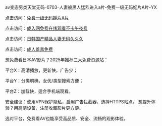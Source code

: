 av变态另类天堂无码-0703-人妻被黑人猛烈进入a片-免费一级无码婬片A片-YX

点击访问：<a href="https://bered.pages.dev/">免费一级无码婬片A片</a>

点击访问：<a href="https://rtj-3zo.pages.dev/">成入网免费在线观看不卡午夜费</a>

点击访问：<a href="https://vassv.pages.dev/">日韩国产精品人妻无码久久久</a>

点击访问：<a href="https://https://vassv.pages.dev/">成人羞羞免费</a>


想免费看日本AV影片？2025年推荐三大免费资源站：

平台X：高清播放，更新快，广告少；

平台Y：分类明确，女优/类型搜索方便；

平台Z：加载快，适合手机端观看。

安全建议：使用VPN保护隐私，启用广告拦截器，选择HTTPS站点。
想提升体验？用高清设备，注册收藏影片更方便。

选对平台，免费看AV也能享受高品质、安全、流畅的观影体验。

<span style="display:none;">[Canonical link](https://github.com/sau20250703/sau20250703）</span>
